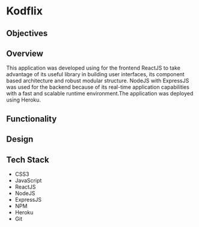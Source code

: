 # Kodflix

## Objectives

## Overview
This application was developed using for the frontend ReactJS to take advantage of its useful library in building user interfaces, its component based architecture and robust modular structure. NodeJS with ExpressJS was used for the backend because of its real-time application capabilities with a fast and scalable runtime environment.The application was deployed using Heroku.

## Functionality

## Design

## Tech Stack
- CSS3
- JavaScript
- ReactJS
- NodeJS
- ExpressJS
- NPM
- Heroku
- Git
